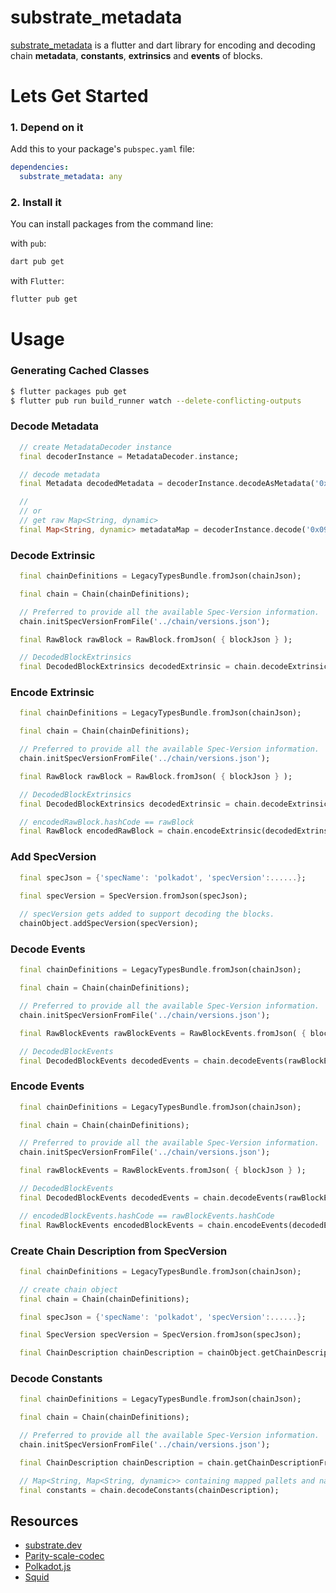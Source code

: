 # substrate_metadata

[substrate_metadata](https://www.pub.dev/packages/substrate_metadata) is a flutter and dart library for encoding and decoding chain **metadata**, **constants**, **extrinsics** and **events** of blocks.

# Lets Get Started

### 1. Depend on it

Add this to your package's `pubspec.yaml` file:

```yaml
dependencies:
  substrate_metadata: any
```

### 2. Install it

You can install packages from the command line:

with `pub`:

```css
dart pub get
```

with `Flutter`:

```css
flutter pub get
```

# Usage

### Generating Cached Classes
```bash
$ flutter packages pub get
$ flutter pub run build_runner watch --delete-conflicting-outputs
```

### Decode Metadata

```dart
  // create MetadataDecoder instance
  final decoderInstance = MetadataDecoder.instance;

  // decode metadata
  final Metadata decodedMetadata = decoderInstance.decodeAsMetadata('0x090820....');

  //
  // or
  // get raw Map<String, dynamic>
  final Map<String, dynamic> metadataMap = decoderInstance.decode('0x090820....');
```

### Decode Extrinsic

```dart
  final chainDefinitions = LegacyTypesBundle.fromJson(chainJson);

  final chain = Chain(chainDefinitions);

  // Preferred to provide all the available Spec-Version information.
  chain.initSpecVersionFromFile('../chain/versions.json');

  final RawBlock rawBlock = RawBlock.fromJson( { blockJson } );

  // DecodedBlockExtrinsics
  final DecodedBlockExtrinsics decodedExtrinsic = chain.decodeExtrinsics(rawBlock);
```

### Encode Extrinsic

```dart
  final chainDefinitions = LegacyTypesBundle.fromJson(chainJson);

  final chain = Chain(chainDefinitions);

  // Preferred to provide all the available Spec-Version information.
  chain.initSpecVersionFromFile('../chain/versions.json');

  final RawBlock rawBlock = RawBlock.fromJson( { blockJson } );

  // DecodedBlockExtrinsics
  final DecodedBlockExtrinsics decodedExtrinsic = chain.decodeExtrinsics(rawBlock);

  // encodedRawBlock.hashCode == rawBlock
  final RawBlock encodedRawBlock = chain.encodeExtrinsic(decodedExtrinsic);
```

### Add SpecVersion

```dart
  final specJson = {'specName': 'polkadot', 'specVersion':......};

  final specVersion = SpecVersion.fromJson(specJson);
  
  // specVersion gets added to support decoding the blocks.
  chainObject.addSpecVersion(specVersion);
```

### Decode Events

```dart
  final chainDefinitions = LegacyTypesBundle.fromJson(chainJson);

  final chain = Chain(chainDefinitions);

  // Preferred to provide all the available Spec-Version information.
  chain.initSpecVersionFromFile('../chain/versions.json');

  final RawBlockEvents rawBlockEvents = RawBlockEvents.fromJson( { blockJson } );

  // DecodedBlockEvents
  final DecodedBlockEvents decodedEvents = chain.decodeEvents(rawBlockEvents);
```

### Encode Events

```dart
  final chainDefinitions = LegacyTypesBundle.fromJson(chainJson);

  final chain = Chain(chainDefinitions);

  // Preferred to provide all the available Spec-Version information.
  chain.initSpecVersionFromFile('../chain/versions.json');

  final rawBlockEvents = RawBlockEvents.fromJson( { blockJson } );

  // DecodedBlockEvents
  final DecodedBlockEvents decodedEvents = chain.decodeEvents(rawBlockEvents);

  // encodedBlockEvents.hashCode == rawBlockEvents.hashCode
  final RawBlockEvents encodedBlockEvents = chain.encodeEvents(decodedEvents);
```

### Create Chain Description from SpecVersion

```dart
  final chainDefinitions = LegacyTypesBundle.fromJson(chainJson);

  // create chain object
  final chain = Chain(chainDefinitions);

  final specJson = {'specName': 'polkadot', 'specVersion':......};

  final SpecVersion specVersion = SpecVersion.fromJson(specJson);

  final ChainDescription chainDescription = chainObject.getChainDescriptionFromSpecVersion(specVersion);
```

### Decode Constants

```dart
  final chainDefinitions = LegacyTypesBundle.fromJson(chainJson);

  final chain = Chain(chainDefinitions);

  // Preferred to provide all the available Spec-Version information.
  chain.initSpecVersionFromFile('../chain/versions.json');

  final ChainDescription chainDescription = chain.getChainDescriptionFromSpecVersion()

  // Map<String, Map<String, dynamic>> containing mapped pallets and names
  final constants = chain.decodeConstants(chainDescription);
```

## Resources

- [substrate.dev](https://substrate.dev/docs/en/knowledgebase/advanced/codec)
- [Parity-scale-codec](https://github.com/paritytech/parity-scale-codec)
- [Polkadot.js](http://polkadot.js.org/)
- [Squid](https://github.com/subsquid/squid)
